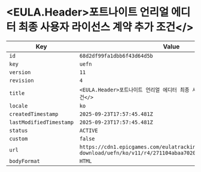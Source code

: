 # <EULA.Header>포트나이트 언리얼 에디터 최종 사용자 라이선스 계약 추가 조건</>

| Key | Value |
| --- | ----- |
| `id` | `68d2df99fa1dbb6f43d64d5b` |
| `key` | `uefn` |
| `version` | `11` |
| `revision` | `4` |
| `title` | `<EULA.Header>포트나이트 언리얼 에디터 최종 사용자 라이선스 계약 추가 조건</>` |
| `locale` | `ko` |
| `createdTimestamp` | `2025-09-23T17:57:45.481Z` |
| `lastModifiedTimestamp` | `2025-09-23T17:57:45.481Z` |
| `status` | `ACTIVE` |
| `custom` | `false` |
| `url` | `https://cdn1.epicgames.com/eulatracking-download/uefn/ko/v11/r4/271104abaa702069cdeff1af1431e270.pdf` |
| `bodyFormat` | `HTML` |

